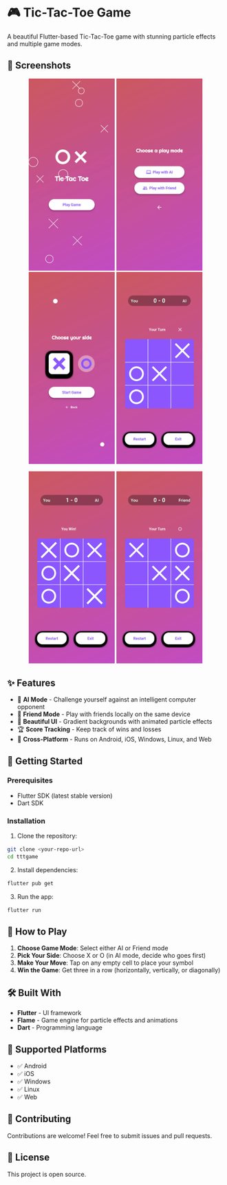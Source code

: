 # 🎮 Tic-Tac-Toe Game

A beautiful Flutter-based Tic-Tac-Toe game with stunning particle effects and multiple game modes.

## 📸 Screenshots

<p align="center">
  <img src="screenshots/start_page.webp" width="200" alt="Start Page">
  <img src="screenshots/game_mode_screen.webp" width="200" alt="Game Mode Selection">
  <img src="screenshots/side_selection_screen.webp" width="200" alt="Side Selection">
  <img src="screenshots/gameplay.webp" width="200" alt="Gameplay">
</p>

<p align="center">
  <img src="screenshots/ai_game.webp" width="200" alt="AI Mode">
  <img src="screenshots/friend_game.webp" width="200" alt="Friend Mode">
</p>

## ✨ Features

- 🤖 **AI Mode** - Challenge yourself against an intelligent computer opponent
- 👥 **Friend Mode** - Play with friends locally on the same device
- 🎨 **Beautiful UI** - Gradient backgrounds with animated particle effects
- 🏆 **Score Tracking** - Keep track of wins and losses
- 📱 **Cross-Platform** - Runs on Android, iOS, Windows, Linux, and Web

## 🚀 Getting Started

### Prerequisites
- Flutter SDK (latest stable version)
- Dart SDK

### Installation

1. Clone the repository:
```bash
git clone <your-repo-url>
cd tttgame
```

2. Install dependencies:
```bash
flutter pub get
```

3. Run the app:
```bash
flutter run
```

## 🎯 How to Play

1. **Choose Game Mode**: Select either AI or Friend mode
2. **Pick Your Side**: Choose X or O (in AI mode, decide who goes first)
3. **Make Your Move**: Tap on any empty cell to place your symbol
4. **Win the Game**: Get three in a row (horizontally, vertically, or diagonally)

## 🛠️ Built With

- **Flutter** - UI framework
- **Flame** - Game engine for particle effects and animations
- **Dart** - Programming language

## 📱 Supported Platforms

- ✅ Android
- ✅ iOS  
- ✅ Windows
- ✅ Linux
- ✅ Web

## 🤝 Contributing

Contributions are welcome! Feel free to submit issues and pull requests.

## 📄 License

This project is open source.
